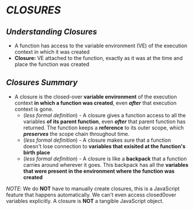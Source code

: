 # **_CLOSURES_**

## **_Understanding Closures_**

- A function has access to the variable environment (VE) of the execution context in which it was created
- **Closure:** VE attached to the function, exactly as it was at the time and place the function was created

## **_Closures Summary_**

- A closure is the closed-over **variable environment** of the execution context **in which a function was created**, even **_after_** that execution context is gone.
  - (_less formal definition_) - A closure gives a function access to all the variables **of its parent function**, even **_after_** that parent function has returned. The function keeps a **reference** to its outer scope, which **_preserves_** the scope chain throughout time.
  - (_less formal definition_) - A closure makes sure that a function doesn't lose connection to **variables that exisited at the function's birth place**
  - (_less formal definition_) - A closure is like a **backpack** that a function carries around wherever it goes. This backpack has all the **variables that were present in the environment where the function was created**

_NOTE_: We do **NOT** have to manually create closures, this is a JavaScript feature that happens automatically. We can't even access closed0over variables explicitly. A closure is **NOT** a tangible JavaScript object.
